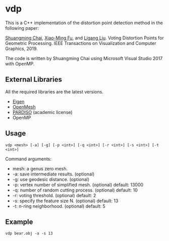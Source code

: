 vdp
===

This is a C++ implementation of the distortion point detection method in the following paper:

[Shuangming Chai](https://kfckfckf.github.io/), [Xiao-Ming Fu](http://staff.ustc.edu.cn/~fuxm), and [Ligang Liu](http://staff.ustc.edu.cn/~lgliu).
Voting Distortion Points for Geometric Processing.
IEEE Transactions on Visualization and Computer Graphics, 2019.

The code is written by Shuangming Chai using Microsoft Visual Studio 2017 with OpenMP.

External Libraries
---

All the required libraries are the latest versions.
* [Eigen](http://eigen.tuxfamily.org/)
* [OpenMesh](https://www.openmesh.org/)
* [PARDISO](https://www.pardiso-project.org/) (academic license)
* OpenMP

Usage
---

```
vdp <mesh> [-a] [-g] [-p <int>] [-q <int>] [-r <int>] [-s <int>] [-t <int>]
```

Command arguments:
* mesh: a genus zero mesh.
* -a: save intermediate results. (optional)
* -g: use geodesic distance. (optional)
* -p: vertex number of simplified mesh. (optional) default: 13000
* -q: number of random cutting process. (optional) default: 10
* -r: voting threshold. (optional) default: 2
* -s: specify the feature size N. (optional) default: 13
* -t: n-ring neighborhood. (optional) default: 5

Example
---

```
vdp bear.obj -a -s 13
```
